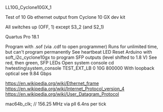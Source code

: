 LL10G_Cyclone10GX_1

Test of 10 Gb ethernet output from Cyclone 10 GX dev kit

All switches up (OFF, 1) except S3_2 (and S2_1)

Quartus Pro 18.1

Program with .sof (via .cdf to open programmer)
Runs for unlimited time, but can't program permanently
See heartbeat LED
Reset Arduino with soft_i2c_cyclone10gx to program SFP outputs (level shifted to 1.8 V)
See red, then green, SFP LEDs
Open system console
cd hwtesting\\system_console
TEST_EXT_LB 0 10G 800000
With loopback optical see 9.84 Gbps

https://en.wikipedia.org/wiki/Ethernet_frame
https://en.wikipedia.org/wiki/Internet_Protocol_version_4
https://en.wikipedia.org/wiki/User_Datagram_Protocol

mac64b_clk; // 156.25 MHz via pll
6.4ns per tick

